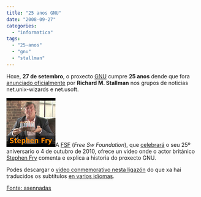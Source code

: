 ```yaml
---
title: "25 anos GNU"
date: "2008-09-27"
categories: 
  - "informatica"
tags: 
  - "25-anos"
  - "gnu"
  - "stallman"
---
```


Hoxe, **27 de setembro**, o proxecto [GNU](http://en.wikipedia.org/wiki/GNU "GNU") cumpre **25 anos** dende que fora [anunciado oficialmente](http://en.wikipedia.org/wiki/GNU#History "anunciado oficialmente") por **Richard M. Stallman** nos grupos de noticias net.unix-wizards e net.usoft.

![](images/altcake.png)A [FSF](http://www.fsf.org/ "FSF") (_Free Sw Foundation_), que [celebrará](http://en.wikipedia.org/wiki/Free_Software_Foundation "celebrará") o seu 25º aniversario o 4 de outubro de 2010, ofrece un video onde o actor británico [Stephen Fry](http://www.stephenfry.com/ "Stephen Fry") comenta e explica a historia do proxecto GNU.

Podes descargar o [video conmemorativo nesta ligazón](http://www.gnu.org/fry/happy-birthday-to-gnu-download.html "video conmemorativo nesta ligazón") do que xa hai traducidos os subtítulos [en varios idiomas](http://www.gnu.org/fry/happy-birthday-to-gnu-translation.html "en varios idiomas").

[Fonte: asennadas](http://brenlla.blogaliza.org/ "asennadas")
